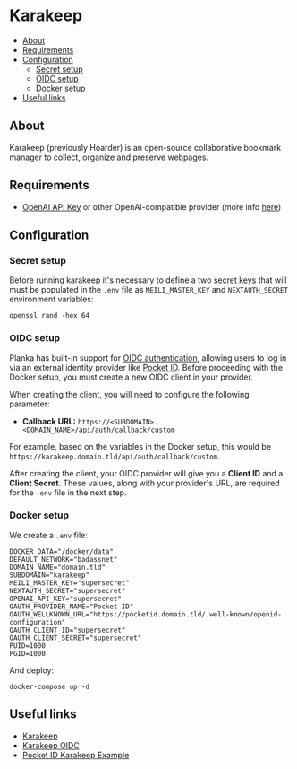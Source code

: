 # Karakeep

- [About](#about)
- [Requirements](#requirements)
- [Configuration](#configuration)
  * [Secret setup](#secret-setup)
  * [OIDC setup](#oidc-setup)
  * [Docker setup](#docker-setup)
- [Useful links](#useful-links)

## About

Karakeep (previously Hoarder) is an open-source collaborative bookmark manager to collect, organize and preserve webpages.

## Requirements

- [OpenAI API Key](https://platform.openai.com/api-keys) or other OpenAI-compatible provider (more info [here](https://docs.karakeep.app/Guides/different-ai-providers))

## Configuration

### Secret setup

Before running karakeep it's necessary to define a two [secret keys](https://docs.karakeep.app/configuration) that will must be populated in the `.env` file as `MEILI_MASTER_KEY` and `NEXTAUTH_SECRET` environment variables:

    openssl rand -hex 64

### OIDC setup

Planka has built-in support for [OIDC authentication](https://docs.karakeep.app/configuration/#authentication--signup), allowing users to log in via an external identity provider like [Pocket ID](https://pocket-id.org/). Before proceeding with the Docker setup, you must create a new OIDC client in your provider.

When creating the client, you will need to configure the following parameter:

- **Callback URL:** `https://<SUBDOMAIN>.<DOMAIN_NAME>/api/auth/callback/custom`

For example, based on the variables in the Docker setup, this would be `https://karakeep.domain.tld/api/auth/callback/custom`.

After creating the client, your OIDC provider will give you a **Client ID** and a **Client Secret**. These values, along with your provider's URL, are required for the `.env` file in the next step.

### Docker setup

We create a `.env` file:

```shell
DOCKER_DATA="/docker/data"
DEFAULT_NETWORK="badassnet"
DOMAIN_NAME="domain.tld"
SUBDOMAIN="karakeep"
MEILI_MASTER_KEY="supersecret"
NEXTAUTH_SECRET="supersecret"
OPENAI_API_KEY="supersecret"
OAUTH_PROVIDER_NAME="Pocket ID"
OAUTH_WELLKNOWN_URL="https://pocketid.domain.tld/.well-known/openid-configuration"
OAUTH_CLIENT_ID="supersecret"
OAUTH_CLIENT_SECRET="supersecret"
PUID=1000
PGID=1000
```

And deploy:

    docker-compose up -d

## Useful links

- [Karakeep](https://karakeep.app/)
- [Karakeep OIDC](https://docs.karakeep.app/configuration/#authentication--signup)
- [Pocket ID Karakeep Example](https://pocket-id.org/docs/client-examples/karakeep)
